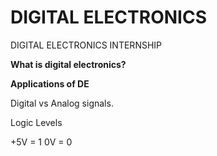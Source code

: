 # DIGITAL ELECTRONICS
DIGITAL ELECTRONICS INTERNSHIP

**What is digital electronics?**

**Applications of DE**

Digital vs Analog signals.

Logic Levels

+5V = 1
 0V = 0
